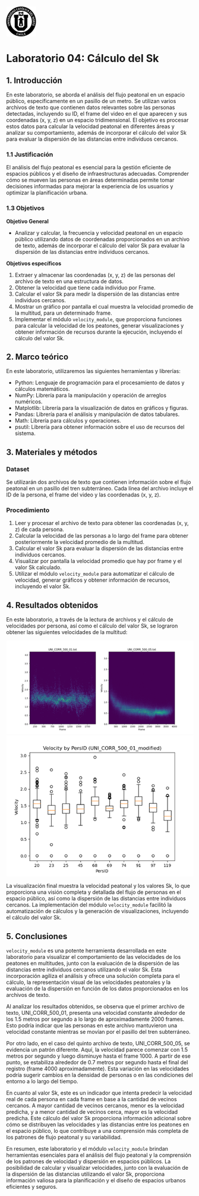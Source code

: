 ![Logo UCN](images/60x60-ucn-negro.png)

# Laboratorio 04: Cálculo del Sk

## 1. Introducción

En este laboratorio, se aborda el análisis del flujo peatonal en un espacio público, específicamente en un pasillo de un metro. Se utilizan varios archivos de texto que contienen datos relevantes sobre las personas detectadas, incluyendo su ID, el frame del video en el que aparecen y sus coordenadas (x, y, z) en un espacio tridimensional. El objetivo es procesar estos datos para calcular la velocidad peatonal en diferentes áreas y analizar su comportamiento, además de incorporar el cálculo del valor Sk para evaluar la dispersión de las distancias entre individuos cercanos.

### 1.1 Justificación

El análisis del flujo peatonal es esencial para la gestión eficiente de espacios públicos y el diseño de infraestructuras adecuadas. Comprender cómo se mueven las personas en áreas determinadas permite tomar decisiones informadas para mejorar la experiencia de los usuarios y optimizar la planificación urbana.

### 1.3 Objetivos

**Objetivo General**

- Analizar y calcular, la frecuencia y velocidad peatonal en un espacio público utilizando datos de coordenadas proporcionados en un archivo de texto, además de incorporar el cálculo del valor Sk para evaluar la dispersión de las distancias entre individuos cercanos.

**Objetivos específicos**

1. Extraer y almacenar las coordenadas (x, y, z) de las personas del archivo de texto en una estructura de datos.
2. Obtener la velocidad que tiene cada individuo por Frame.
3. Calcular el valor Sk para medir la dispersión de las distancias entre individuos cercanos.
4. Mostrar un gráfico por pantalla el cual muestra la velocidad promedio de la multitud, para un determinado frame.
5. Implementar el módulo `velocity_module`, que proporciona funciones para calcular la velocidad de los peatones, generar visualizaciones y obtener información de recursos durante la ejecución, incluyendo el cálculo del valor Sk.


## 2. Marco teórico

En este laboratorio, utilizaremos las siguientes herramientas y librerías:

- Python: Lenguaje de programación para el procesamiento de datos y cálculos matemáticos.
- NumPy: Librería para la manipulación y operación de arreglos numéricos.
- Matplotlib: Librería para la visualización de datos en gráficos y figuras.
- Pandas: Librería para el análisis y manipulación de datos tabulares.
- Math: Librería para cálculos y operaciones.
- psutil: Librería para obtener información sobre el uso de recursos del sistema.

## 3. Materiales y métodos

### Dataset

Se utilizarán dos archivos de texto que contienen información sobre el flujo peatonal en un pasillo del tren subterráneo. Cada línea del archivo incluye el ID de la persona, el frame del video y las coordenadas (x, y, z).

### Procedimiento

1. Leer y procesar el archivo de texto para obtener las coordenadas (x, y, z) de cada persona.
2. Calcular la velocidad de las personas a lo largo del frame para obtener posteriormente la velocidad promedio de la multitud.
3. Calcular el valor Sk para evaluar la dispersión de las distancias entre individuos cercanos.
4. Visualizar por pantalla la velocidad promedio que hay por frame y el valor Sk calculado.
5. Utilizar el módulo `velocity_module` para automatizar el cálculo de velocidad, generar gráficos y obtener información de recursos, incluyendo el valor Sk.


## 4. Resultados obtenidos

En este laboratorio, a través de la lectura de archivos y el cálculo de velocidades por persona, así como el cálculo del valor Sk, se lograron obtener las siguientes velocidades de la multitud:

![Velocity Histogram Comparisson](images/histogram_velocity_comparisson.png)
![Randomly Selected PersID Box Plot](images/velocity_boxplot.png)


La visualización final muestra la velocidad peatonal y los valores Sk, lo que proporciona una visión completa y detallada del flujo de personas en el espacio público, así como la dispersión de las distancias entre individuos cercanos. La implementación del módulo `velocity_module` facilitó la automatización de cálculos y la generación de visualizaciones, incluyendo el cálculo del valor Sk.

## 5. Conclusiones

`velocity_module` es una potente herramienta desarrollada en este laboratorio para visualizar el comportamiento de las velocidades de los peatones en multitudes, junto con la evaluación de la dispersión de las distancias entre individuos cercanos utilizando el valor Sk. Esta incorporación agiliza el análisis y ofrece una solución completa para el cálculo, la representación visual de las velocidades peatonales y la evaluación de la dispersión en función de los datos proporcionados en los archivos de texto.

Al analizar los resultados obtenidos, se observa que el primer archivo de texto, UNI_CORR_500_01, presenta una velocidad constante alrededor de los 1.5 metros por segundo a lo largo de aproximadamente 2000 frames. Esto podría indicar que las personas en este archivo mantuvieron una velocidad constante mientras se movían por el pasillo del tren subterráneo.

Por otro lado, en el caso del quinto archivo de texto, UNI_CORR_500_05, se evidencia un patrón diferente. Aquí, la velocidad parece comenzar con 1.5 metros por segundo y luego disminuye hasta el frame 1000. A partir de ese punto, se estabiliza alrededor de 0.7 metros por segundo hasta el final del registro (frame 4000 aproximadamente). Esta variación en las velocidades podría sugerir cambios en la densidad de personas o en las condiciones del entorno a lo largo del tiempo.

En cuanto al valor Sk, este es un indicador que intenta predecir la velocidad real de cada persona en cada frame en base a la cantidad de vecinos cercanos. A mayor cantidad de vecinos cercanos, menor es la velocidad predicha, y a menor cantidad de vecinos cerca, mayor es la velocidad predicha. Este cálculo del valor Sk proporciona información adicional sobre cómo se distribuyen las velocidades y las distancias entre los peatones en el espacio público, lo que contribuye a una comprensión más completa de los patrones de flujo peatonal y su variabilidad.

En resumen, este laboratorio y el módulo `velocity_module` brindan herramientas esenciales para el análisis del flujo peatonal y la comprensión de los patrones de velocidad y dispersión en espacios públicos. La posibilidad de calcular y visualizar velocidades, junto con la evaluación de la dispersión de las distancias utilizando el valor Sk, proporciona información valiosa para la planificación y el diseño de espacios urbanos eficientes y seguros.


